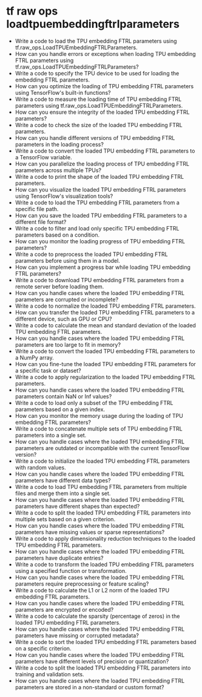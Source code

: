 # tf raw ops loadtpuembeddingftrlparameters

- Write a code to load the TPU embedding FTRL parameters using tf.raw_ops.LoadTPUEmbeddingFTRLParameters.
- How can you handle errors or exceptions when loading TPU embedding FTRL parameters using tf.raw_ops.LoadTPUEmbeddingFTRLParameters?
- Write a code to specify the TPU device to be used for loading the embedding FTRL parameters.
- How can you optimize the loading of TPU embedding FTRL parameters using TensorFlow's built-in functions?
- Write a code to measure the loading time of TPU embedding FTRL parameters using tf.raw_ops.LoadTPUEmbeddingFTRLParameters.
- How can you ensure the integrity of the loaded TPU embedding FTRL parameters?
- Write a code to check the size of the loaded TPU embedding FTRL parameters.
- How can you handle different versions of TPU embedding FTRL parameters in the loading process?
- Write a code to convert the loaded TPU embedding FTRL parameters to a TensorFlow variable.
- How can you parallelize the loading process of TPU embedding FTRL parameters across multiple TPUs?
- Write a code to print the shape of the loaded TPU embedding FTRL parameters.
- How can you visualize the loaded TPU embedding FTRL parameters using TensorFlow's visualization tools?
- Write a code to load the TPU embedding FTRL parameters from a specific file path.
- How can you save the loaded TPU embedding FTRL parameters to a different file format?
- Write a code to filter and load only specific TPU embedding FTRL parameters based on a condition.
- How can you monitor the loading progress of TPU embedding FTRL parameters?
- Write a code to preprocess the loaded TPU embedding FTRL parameters before using them in a model.
- How can you implement a progress bar while loading TPU embedding FTRL parameters?
- Write a code to download TPU embedding FTRL parameters from a remote server before loading them.
- How can you handle cases where the loaded TPU embedding FTRL parameters are corrupted or incomplete?
- Write a code to normalize the loaded TPU embedding FTRL parameters.
- How can you transfer the loaded TPU embedding FTRL parameters to a different device, such as GPU or CPU?
- Write a code to calculate the mean and standard deviation of the loaded TPU embedding FTRL parameters.
- How can you handle cases where the loaded TPU embedding FTRL parameters are too large to fit in memory?
- Write a code to convert the loaded TPU embedding FTRL parameters to a NumPy array.
- How can you fine-tune the loaded TPU embedding FTRL parameters for a specific task or dataset?
- Write a code to apply regularization to the loaded TPU embedding FTRL parameters.
- How can you handle cases where the loaded TPU embedding FTRL parameters contain NaN or Inf values?
- Write a code to load only a subset of the TPU embedding FTRL parameters based on a given index.
- How can you monitor the memory usage during the loading of TPU embedding FTRL parameters?
- Write a code to concatenate multiple sets of TPU embedding FTRL parameters into a single set.
- How can you handle cases where the loaded TPU embedding FTRL parameters are outdated or incompatible with the current TensorFlow version?
- Write a code to initialize the loaded TPU embedding FTRL parameters with random values.
- How can you handle cases where the loaded TPU embedding FTRL parameters have different data types?
- Write a code to load TPU embedding FTRL parameters from multiple files and merge them into a single set.
- How can you handle cases where the loaded TPU embedding FTRL parameters have different shapes than expected?
- Write a code to split the loaded TPU embedding FTRL parameters into multiple sets based on a given criterion.
- How can you handle cases where the loaded TPU embedding FTRL parameters have missing values or sparse representations?
- Write a code to apply dimensionality reduction techniques to the loaded TPU embedding FTRL parameters.
- How can you handle cases where the loaded TPU embedding FTRL parameters have duplicate entries?
- Write a code to transform the loaded TPU embedding FTRL parameters using a specified function or transformation.
- How can you handle cases where the loaded TPU embedding FTRL parameters require preprocessing or feature scaling?
- Write a code to calculate the L1 or L2 norm of the loaded TPU embedding FTRL parameters.
- How can you handle cases where the loaded TPU embedding FTRL parameters are encrypted or encoded?
- Write a code to calculate the sparsity (percentage of zeros) in the loaded TPU embedding FTRL parameters.
- How can you handle cases where the loaded TPU embedding FTRL parameters have missing or corrupted metadata?
- Write a code to sort the loaded TPU embedding FTRL parameters based on a specific criterion.
- How can you handle cases where the loaded TPU embedding FTRL parameters have different levels of precision or quantization?
- Write a code to split the loaded TPU embedding FTRL parameters into training and validation sets.
- How can you handle cases where the loaded TPU embedding FTRL parameters are stored in a non-standard or custom format?